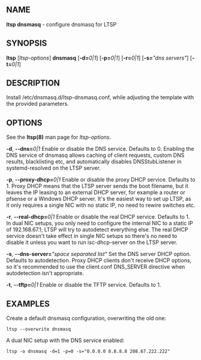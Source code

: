 ## NAME
**ltsp dnsmasq** - configure dnsmasq for LTSP

## SYNOPSIS
**ltsp** [_ltsp-options_] **dnsmasq** [**-d=**_0|1_] [**-p=**_0|1_] [**-r=**_0|1_] [**-s=**_"dns servers"_] [**-t=**_0|1_]

## DESCRIPTION
Install /etc/dnsmasq.d/ltsp-dnsmasq.conf, while adjusting the template with
the provided parameters.

## OPTIONS
See the **ltsp(8)** man page for _ltsp-options_.

**-d**, **--dns=**_0|1_
  Enable or disable the DNS service. Defaults to 0.
Enabling the DNS service of dnsmasq allows caching of client requests,
custom DNS results, blacklisting etc, and automatically disables
DNSStubListener in systemd-resolved on the LTSP server.

**-p**, **--proxy-dhcp=**_0|1_
  Enable or disable the proxy DHCP service. Defaults to 1.
Proxy DHCP means that the LTSP server sends the boot filename, but it leaves
the IP leasing to an external DHCP server, for example a router or pfsense
or a Windows DHCP server. It's the easiest way to set up LTSP, as it only
requires a single NIC with no static IP, no need to rewire switches etc.

**-r**, **--real-dhcp=**_0|1_
  Enable or disable the real DHCP service. Defaults to 1.
In dual NIC setups, you only need to configure the internal NIC to a static
IP of 192.168.67.1; LTSP will try to autodetect everything else.
The real DHCP service doesn't take effect in single NIC setups so there's no
need to disable it unless you want to run isc-dhcp-server on the LTSP server.

**-s**, **--dns-server=**_"space separated list"_
  Set the DNS server DHCP option. Defaults to autodetection.
Proxy DHCP clients don't receive DHCP options, so it's recommended to use the
client.conf DNS_SERVER directive when autodetection isn't appropriate.

**-t**, **--tftp=**_0|1_
  Enable or disable the TFTP service. Defaults to 1.

## EXAMPLES
Create a default dnsmasq configuration, overwriting the old one:
```shell
ltsp --overwrite dnsmasq
```
A dual NIC setup with the DNS service enabled:
```shell
ltsp -o dnsmasq -d=1 -p=0 -s="0.0.0.0 8.8.8.8 208.67.222.222"
```
